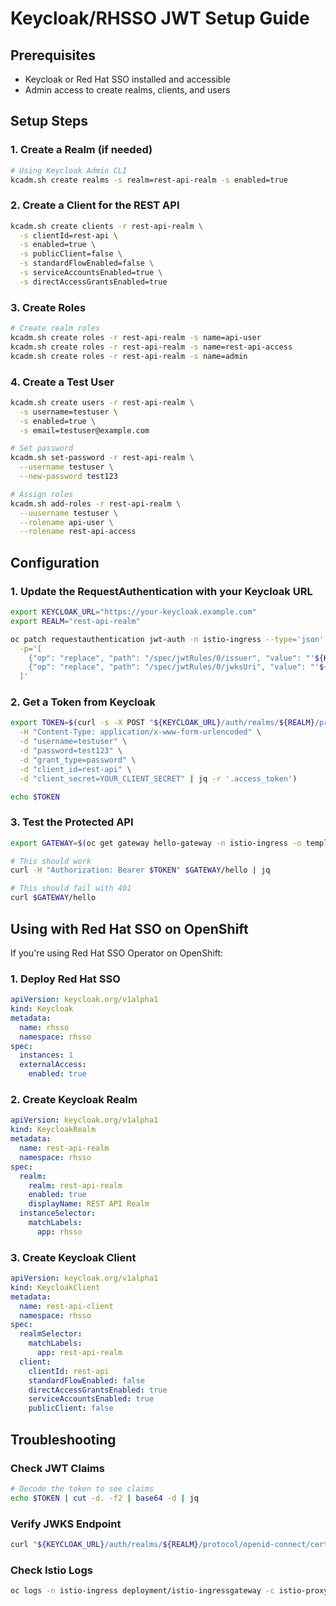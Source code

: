 # Keycloak/RHSSO JWT Setup Guide

## Prerequisites
- Keycloak or Red Hat SSO installed and accessible
- Admin access to create realms, clients, and users

## Setup Steps

### 1. Create a Realm (if needed)
```bash
# Using Keycloak Admin CLI
kcadm.sh create realms -s realm=rest-api-realm -s enabled=true
```

### 2. Create a Client for the REST API
```bash
kcadm.sh create clients -r rest-api-realm \
  -s clientId=rest-api \
  -s enabled=true \
  -s publicClient=false \
  -s standardFlowEnabled=false \
  -s serviceAccountsEnabled=true \
  -s directAccessGrantsEnabled=true
```

### 3. Create Roles
```bash
# Create realm roles
kcadm.sh create roles -r rest-api-realm -s name=api-user
kcadm.sh create roles -r rest-api-realm -s name=rest-api-access
kcadm.sh create roles -r rest-api-realm -s name=admin
```

### 4. Create a Test User
```bash
kcadm.sh create users -r rest-api-realm \
  -s username=testuser \
  -s enabled=true \
  -s email=testuser@example.com

# Set password
kcadm.sh set-password -r rest-api-realm \
  --username testuser \
  --new-password test123

# Assign roles
kcadm.sh add-roles -r rest-api-realm \
  --uusername testuser \
  --rolename api-user \
  --rolename rest-api-access
```

## Configuration

### 1. Update the RequestAuthentication with your Keycloak URL
```bash
export KEYCLOAK_URL="https://your-keycloak.example.com"
export REALM="rest-api-realm"

oc patch requestauthentication jwt-auth -n istio-ingress --type='json' \
  -p='[
    {"op": "replace", "path": "/spec/jwtRules/0/issuer", "value": "'${KEYCLOAK_URL}'/auth/realms/'${REALM}'"},
    {"op": "replace", "path": "/spec/jwtRules/0/jwksUri", "value": "'${KEYCLOAK_URL}'/auth/realms/'${REALM}'/protocol/openid-connect/certs"}
  ]'
```

### 2. Get a Token from Keycloak
```bash
export TOKEN=$(curl -s -X POST "${KEYCLOAK_URL}/auth/realms/${REALM}/protocol/openid-connect/token" \
  -H "Content-Type: application/x-www-form-urlencoded" \
  -d "username=testuser" \
  -d "password=test123" \
  -d "grant_type=password" \
  -d "client_id=rest-api" \
  -d "client_secret=YOUR_CLIENT_SECRET" | jq -r '.access_token')

echo $TOKEN
```

### 3. Test the Protected API
```bash
export GATEWAY=$(oc get gateway hello-gateway -n istio-ingress -o template --template='{{(index .status.addresses 0).value}}')

# This should work
curl -H "Authorization: Bearer $TOKEN" $GATEWAY/hello | jq

# This should fail with 401
curl $GATEWAY/hello
```

## Using with Red Hat SSO on OpenShift

If you're using Red Hat SSO Operator on OpenShift:

### 1. Deploy Red Hat SSO
```yaml
apiVersion: keycloak.org/v1alpha1
kind: Keycloak
metadata:
  name: rhsso
  namespace: rhsso
spec:
  instances: 1
  externalAccess:
    enabled: true
```

### 2. Create Keycloak Realm
```yaml
apiVersion: keycloak.org/v1alpha1
kind: KeycloakRealm
metadata:
  name: rest-api-realm
  namespace: rhsso
spec:
  realm:
    realm: rest-api-realm
    enabled: true
    displayName: REST API Realm
  instanceSelector:
    matchLabels:
      app: rhsso
```

### 3. Create Keycloak Client
```yaml
apiVersion: keycloak.org/v1alpha1
kind: KeycloakClient
metadata:
  name: rest-api-client
  namespace: rhsso
spec:
  realmSelector:
    matchLabels:
      app: rest-api-realm
  client:
    clientId: rest-api
    standardFlowEnabled: false
    directAccessGrantsEnabled: true
    serviceAccountsEnabled: true
    publicClient: false
```

## Troubleshooting

### Check JWT Claims
```bash
# Decode the token to see claims
echo $TOKEN | cut -d. -f2 | base64 -d | jq
```

### Verify JWKS Endpoint
```bash
curl "${KEYCLOAK_URL}/auth/realms/${REALM}/protocol/openid-connect/certs" | jq
```

### Check Istio Logs
```bash
oc logs -n istio-ingress deployment/istio-ingressgateway -c istio-proxy --tail=100 | grep -i jwt
```